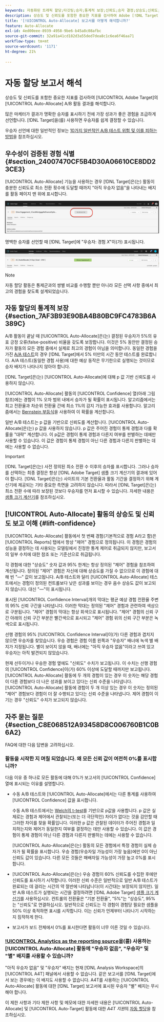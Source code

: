 ```yaml
---
keywords: 자동화된 트래픽 할당;타깃팅;승자;통계적 보장;신뢰도;승자 결정;상승도;신뢰도;기본값;기본 경험;자동 할당;자동 할당
description: 상승도 및 신뢰도를 포함한 중요한 지표를 검사하여 Adobe [!DNL Target] 에서 [!UICONTROL Auto-Allocate] A/B 활동의 결과를 해석하는 방법을 알아봅니다.
title: '[!UICONTROL Auto-Allocate] 보고서를 어떻게 해석합니까?'
feature: Auto-Allocate
exl-id: 4ed00eee-8939-4958-9be6-b45a8c08afbc
source-git-commit: 32a91a41cd182d3a55ded7dea8c1c6ea6f46aa71
workflow-type: tm+mt
source-wordcount: '1171'
ht-degree: 21%

---
```


# 자동 할당 보고서 해석

상승도 및 신뢰도를 포함한 중요한 지표를 검사하여 [!UICONTROL Adobe Target]의 [!UICONTROL Auto-Allocate] A/B 활동 결과를 해석합니다.

많은 마케터가 결과가 명확한 승자를 표시하기 전에 가장 성과가 좋은 경험을 조급하게 선언합니다. [!DNL Target]을(를) 사용하면 우승자를 쉽게 결정할 수 있습니다.

우승자 선언에 대한 일반적인 정보는 [10가지 일반적인 A/B 테스트 위험 및 이를 피하는 방법](/help/main/c-activities/t-test-ab/common-ab-testing-pitfalls.md)을 참조하십시오.

## 우수성이 검증된 경험 식별 {#section_24007470CF5B4D30A06610CE8DD23CE3}

[!UICONTROL Auto-Allocate] 기능을 사용하는 경우 [!DNL Target]은(는) 활동이 충분한 신뢰도로 최소 전환 횟수에 도달할 때까지 &quot;아직 우승자 없음&quot;을 나타내는 배지를 활동 페이지 맨 위에 표시합니다.

![우승자 배지 없음](/help/main/c-activities/automated-traffic-allocation/assets/no-winner.png)

명백한 승자를 선언할 때 [!DNL Target]에 &quot;우승자: 경험 *X*&quot;이(가) 표시됩니다.

![우승자 이미지](assets/winner.png)

>[!NOTE]
>
>자동 할당 활동은 통제군과의 쌍별 비교를 수행할 뿐만 아니라 모든 선택 사항 중에서 최고의 경험을 찾도록 설계되었습니다.

## 자동 할당의 통계적 보장 {#section_7AF3B93E90BA4B80BC9FC4783B6A389C}

A/B 활동이 끝날 때 [!UICONTROL Auto-Allocate]은(는) 결정된 우승자가 5%의 유효 긍정 오류(false-positive) 비율을 갖도록 보장합니다. 이것은 5% 동안만 결정된 승자가 활동의 모든 경험 중에서 실제로 최고의 경험이 아님을 의미합니다. 동일한 경험을 가진 [A/A 테스트](/help/main/c-activities/t-test-ab/aa-testing.md)의 경우 [!DNL Target]에서 5% 미만의 시간 동안 테스트를 완료합니다. A/A 테스트(동일한 경험 사용)에 대한 예상 동작은 무기한으로 실행되는 것이므로 승자 배지가 나타나지 않아야 합니다.

[!DNL Target]은(는) [!UICONTROL Auto-Allocate]에 대해 p 값 기반 신뢰도를 사용하지 않습니다.

[!UICONTROL Auto-Allocate] 활동의 [!UICONTROL Confidence] 열(아래 그림 참조)에는 경험이 1% 오차 범위 내에서 승자가 될 확률이 표시됩니다. 알고리즘에서는 최고 전환율과 차순위 전환율 간에 최소 1%의 감지 가능한 효과를 사용합니다. 알고리즘에서는 [Bernstein 부등식](https://en.wikipedia.org/wiki/Bernstein_inequalities_%28probability_theory%29)을 사용하여 이 확률을 계산합니다.

일반 A/B 테스트는 p 값을 기반으로 신뢰도를 계산합니다. [!UICONTROL Auto-Allocate]은(는) p 값을 사용하지 않습니다. p 값은 주어진 경험이 통제 경험과 다를 확률을 &quot;대략&quot; 계산합니다. 이 p값은 경험이 통제 경험과 다른지 여부를 판별하는 데에만 사용할 수 있습니다. 이 값은 경험이 통제 경험이 아닌 다른 경험과 다른지 판별하는 데에는 사용할 수 없습니다.

>[!IMPORTANT]
>
>[!DNL Target]은(는) 사전 정의된 최소 전환 수 이후의 승자를 표시합니다. 그러나 승자를 선택하는 최종 결정은 항상 [!DNL Adobe Target] 샘플 크기 계산기의 결과에 있어야 합니다. [!DNL Target]은(는) 사이트의 기본 전환율과 활동 기간을 결정하기 위해 계산기에 제공되는 기타 중요한 측면을 고려하지 않습니다. 따라서 [!DNL Target]은(는) 최소 전환 수에 따라 보장된 것보다 우승자를 먼저 표시할 수 있습니다. 자세한 내용은 [샘플 크기 계산기](/help/main/c-activities/t-test-ab/sample-size-determination.md#section_6B8725BD704C4AFE939EF2A6B6E834E6)를 참조하십시오.

## [!UICONTROL Auto-Allocate] 활동의 상승도 및 신뢰도 보고 이해 {#lift-confidence}

[!UICONTROL Auto-Allocate] 활동에서 첫 번째 경험(기본적으로 경험 A라고 함)은 [!UICONTROL Reports] 탭에서 항상 &quot;제어&quot; 경험으로 정의됩니다. 이 경험은 경험의 성능을 결정하는 데 사용되는 모델링에서 진정한 통계 제어로 취급되지 않지만, 보고서의 일부 수치에 대한 참조 또는 기준선으로 취급됩니다.

각 경험에 대한 &quot;상승도&quot; 숫자 값과 95% 한계는 항상 정의된 &quot;제어&quot; 경험을 참조하여 계산됩니다. 정의된 &quot;제어&quot; 경험은 자신에 대해 상승도를 가질 수 없으므로 이 경험에 대해 빈 &quot;—&quot; 값이 보고됩니다. A/B 테스트와 달리 [!UICONTROL Auto-Allocate] 테스트에서는 경험이 정의된 컨트롤보다 낮은 성과를 보이는 경우 음수 상승도 값이 보고되지 않습니다. 대신 &quot;—&quot;이 표시됩니다.

표시된 [!UICONTROL Confidence Interval]개의 막대는 평균 예상 경험 전환율 주변의 95% 신뢰 구간을 나타냅니다. 이러한 막대는 정의된 &quot;제어&quot; 경험과 관련하여 색상으로 구분됩니다. &quot;제어&quot; 경험의 막대는 항상 회색으로 표시됩니다. &quot;제어&quot; 경험의 신뢰 구간 아래의 신뢰 구간 부분은 빨간색으로 표시되고 &quot;제어&quot; 경험 위의 신뢰 구간 부분은 녹색으로 표시됩니다.

선행 경험의 95% [!UICONTROL Confidence Interval]이(가) 다른 경험과 겹치지 않으면 우승자를 찾았습니다. 우승 경험은 경험 이름 왼쪽과 &quot;우승자&quot; 배너에 녹색 별 배지가 지정됩니다. 별이 보이지 않을 때, 배너에는 &quot;아직 우승자 없음&quot;이라고 쓰여 있고 우승자는 아직 발견되지 않았습니다.

현재 선두이거나 우승한 경험 옆에도 &quot;신뢰도&quot; 수치가 보고됩니다. 이 수치는 선행 경험의 [!UICONTROL Confidence]이(가) 60% 이상에 도달할 때까지만 보고됩니다. [!UICONTROL Auto-Allocate] 활동에 두 개의 경험이 있는 경우 이 숫자는 해당 경험이 다른 경험보다 더 나은 성과를 보이고 있다는 신뢰 수준을 나타냅니다. [!UICONTROL Auto-Allocate] 활동에 경험이 두 개 이상 있는 경우 이 숫자는 정의된 &quot;제어&quot; 경험보다 경험이 더 잘 수행되고 있다는 신뢰 수준을 나타냅니다. 제어 경험이 이기는 경우 &quot;신뢰도&quot; 수치가 보고되지 않습니다.

## 자주 묻는 질문 {#section_C8E068512A93458D8C006760B1C0B6A2}

FAQ에 대한 다음 답변을 고려하십시오.

### 활동을 시작한 지 며칠 되었습니다. 왜 모든 신뢰 값이 여전히 0%를 표시합니까?

다음 이유 중 하나로 모든 활동에 대해 0%가 보고서의 [!UICONTROL Confidence] 열에 표시되는 이유를 설명합니다.

* 수동 A/B 테스트와 [!UICONTROL Auto-Allocate]에서는 다른 통계를 사용하여 [!UICONTROL Confidence] 값을 표시합니다.

  수동 A/B 테스트에서는 [Welch의 t-test](https://en.wikipedia.org/wiki/Welch%27s_t-test)를 기반으로 p값을 사용합니다. p 값은 실제로는 경험과 제어에서 관찰되는(또는 더 극단적인) 차이가 없다는 것을 감안할 때 그러한 차이를 찾을 확률입니다. 이러한 p 값은 관찰된 데이터가 주어진 경험과 일치하는지와 제어가 동일한지 여부를 결정하는 데만 사용할 수 있습니다. 이 값은 경험이 통제 경험이 아닌 다른 경험과 다른지 판별하는 데에는 사용할 수 없습니다.

  [!UICONTROL Auto-Allocate]은(는) 활동의 모든 경험에서 특정 경험이 실제 승자가 될 확률을 표시합니다. 우승 경험(우승자일 가능성이 가장 높음)에만 0이 아닌 신뢰도 값이 있습니다. 다른 모든 것들은 패배자일 가능성이 가장 높고 0%를 표시합니다.

* [!UICONTROL Auto-Allocate]은(는) 우승 경험이 60% 신뢰도를 수집한 후에만 신뢰도를 표시하기 시작합니다. 이러한 신뢰 수준은 일반적으로 일반 A/B 테스트가 완료되는 데 걸리는 시간의 약 절반에 나타납니다(이 시간대는 보장되지 않지만). 일반 A/B 테스트가 실행되는 시간을 결정하려면 [!DNL Adobe Target] [샘플 크기 계산기](/help/main/c-activities/t-test-ab/sample-size-determination.md#section_6B8725BD704C4AFE939EF2A6B6E834E6)를 사용하십시오. 컨트롤의 전환율은 &quot;기본 전환율&quot;, &quot;5%&quot;는 &quot;상승도&quot;, 95%는 &quot;신뢰도&quot;로 연결하십시오. 일반적으로 신뢰도는 각 경험이 경험당 필요한 샘플을 50% 이상 축적하면 표시를 시작합니다. 이는 신뢰가 언제부터 나타나기 시작하는지 짐작하게 한다.

* 보고서가 보드 전체에서 0%를 표시한다면 활동이 너무 이른 것일 수 있습니다.

### [!UICONTROL Analytics as the reporting source](A4T)을(를) 사용하는 [!UICONTROL Auto-Allocate] 활동에 &quot;우승자 없음&quot;, &quot;우승자&quot; 및 &quot;별&quot; 배지를 사용할 수 있습니까?

&quot;아직 우승자 없음&quot; 및 &quot;우승자&quot; 배지는 현재 [!DNL Analysis Workspace]의 [!UICONTROL A4T] 패널에서 사용할 수 없습니다. 같은 보고서를 [!DNL Target]에서 보는 경우에는 이 배지도 사용할 수 없습니다. A4T를 사용하는 [!UICONTROL Auto-Allocate] 활동에 대한 [!DNL Target] 보고서에 표시된 우승자 &quot;별&quot; 배지는 무시해야 합니다.

이 제한 사항과 기타 제한 사항 및 메모에 대한 자세한 내용은 [!UICONTROL Auto-Allocate] 및 [!UICONTROL Auto-Target] 활동에 대한 *A4T 지원*&#x200B;의 [자동 할당](/help/main/c-integrating-target-with-mac/a4t/a4t-at-aa.md#aa)을 참조하십시오.


